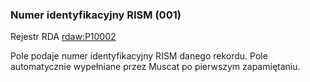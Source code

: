 ### Numer identyfikacyjny RISM (001)
Rejestr RDA [rdaw:P10002](http://www.rdaregistry.info/Elements/w/#P10002)

Pole podaje numer identyfikacyjny RISM danego rekordu. Pole automatycznie wypełniane przez Muscat po pierwszym zapamiętaniu.
